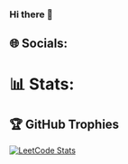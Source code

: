 ### Hi there 👋
## 🌐 Socials:
# 📊 Stats:
## 🏆 GitHub Trophies
[![LeetCode Stats](https://leetcard.jacoblin.cool/JiaChangGit?theme=forest&font=Baloo%202&ext=heatmap)]([https://leetcode.com/u/jiego/])
<!--
**Jiegoqqq/Jiegoqqq** is a ✨ _special_ ✨ repository because its `README.md` (this file) appears on your GitHub profile.

Here are some ideas to get you started:

- 🔭 I’m currently working on ...
- 🌱 I’m currently learning ...
- 👯 I’m looking to collaborate on ...
- 🤔 I’m looking for help with ...
- 💬 Ask me about ...
- 📫 How to reach me: ...
- 😄 Pronouns: ...
- ⚡ Fun fact: ...
-->

